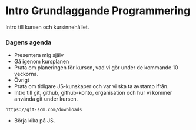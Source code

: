 # Intro Grundlaggande Programmering

Intro till kursen och kursinnehållet.

### Dagens agenda

- Presentera mig själv
- Gå igenom kursplanen
- Prata om planeringen för kursen, vad vi gör under de kommande 10 veckorna.
- Övrigt
- Prata om tidigare JS-kunskaper och var vi ska ta avstamp ifrån.
- Intro till git, github, github-konto, organisation och hur vi kommer använda git under kursen.

```
https://git-scm.com/downloads
```

- Börja kika på JS.


